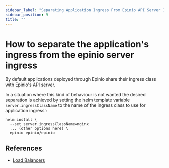 ```yaml
---
sidebar_label: "Separating Application Ingress From Epinio API Server Ingress"
sidebar_position: 9
title: ""
---
```


# How to separate the application's ingress from the epinio server ingress

By default applications deployed through Epinio share their ingress class with Epinio's API server.

In a situation where this kind of behaviour is not wanted the desired separation is achieved by
setting the helm template variable `server.ingressClassName` to the name of the ingress class to use
for application ingress':

```
helm install \
  --set server.ingressClassName=nginx
  ... (other options here) \
  epinio epinio/epinio
```

## References

  - [Load Balancers](../references/customization/lb.md)
